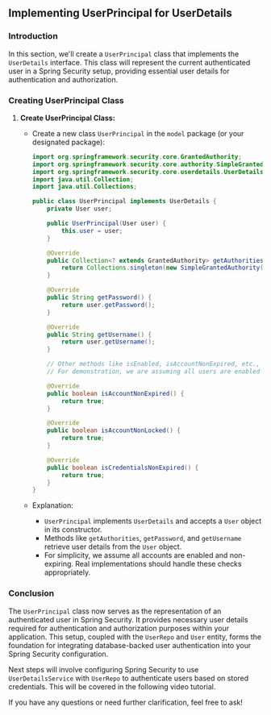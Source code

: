 ## Implementing UserPrincipal for UserDetails

### Introduction

In this section, we'll create a `UserPrincipal` class that implements the `UserDetails` interface. This class will represent the current authenticated user in a Spring Security setup, providing essential user details for authentication and authorization.

### Creating UserPrincipal Class

1. **Create UserPrincipal Class:**
   - Create a new class `UserPrincipal` in the `model` package (or your designated package):

     ```java
     import org.springframework.security.core.GrantedAuthority;
     import org.springframework.security.core.authority.SimpleGrantedAuthority;
     import org.springframework.security.core.userdetails.UserDetails;
     import java.util.Collection;
     import java.util.Collections;

     public class UserPrincipal implements UserDetails {
         private User user;

         public UserPrincipal(User user) {
             this.user = user;
         }

         @Override
         public Collection<? extends GrantedAuthority> getAuthorities() {
             return Collections.singleton(new SimpleGrantedAuthority("USER"));
         }

         @Override
         public String getPassword() {
             return user.getPassword();
         }

         @Override
         public String getUsername() {
             return user.getUsername();
         }

         // Other methods like isEnabled, isAccountNonExpired, etc., can be implemented as needed.
         // For demonstration, we are assuming all users are enabled and non-expired.

         @Override
         public boolean isAccountNonExpired() {
             return true;
         }

         @Override
         public boolean isAccountNonLocked() {
             return true;
         }

         @Override
         public boolean isCredentialsNonExpired() {
             return true;
         }
     }
     ```

   - Explanation:
     - `UserPrincipal` implements `UserDetails` and accepts a `User` object in its constructor.
     - Methods like `getAuthorities`, `getPassword`, and `getUsername` retrieve user details from the `User` object.
     - For simplicity, we assume all accounts are enabled and non-expiring. Real implementations should handle these checks appropriately.

### Conclusion

The `UserPrincipal` class now serves as the representation of an authenticated user in Spring Security. It provides necessary user details required for authentication and authorization purposes within your application. This setup, coupled with the `UserRepo` and `User` entity, forms the foundation for integrating database-backed user authentication into your Spring Security configuration.

Next steps will involve configuring Spring Security to use `UserDetailsService` with `UserRepo` to authenticate users based on stored credentials. This will be covered in the following video tutorial.

If you have any questions or need further clarification, feel free to ask!
